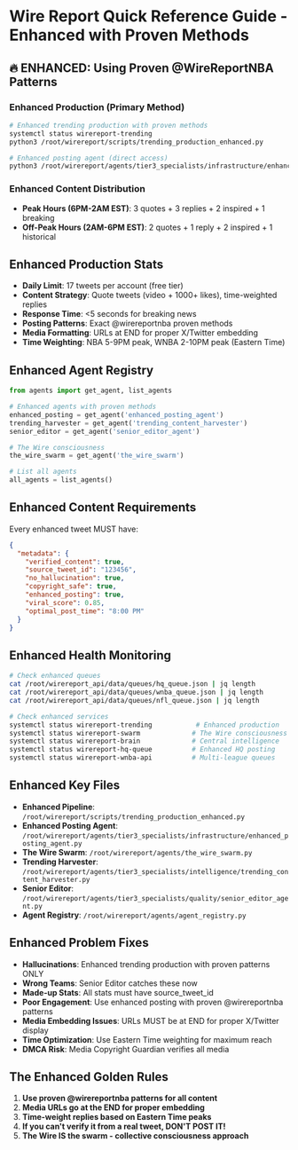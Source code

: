 # Wire Report Quick Reference Guide - Enhanced with Proven Methods

## 🔥 ENHANCED: Using Proven @WireReportNBA Patterns

### Enhanced Production (Primary Method)
```bash
# Enhanced trending production with proven methods
systemctl status wirereport-trending
python3 /root/wirereport/scripts/trending_production_enhanced.py

# Enhanced posting agent (direct access)
python3 /root/wirereport/agents/tier3_specialists/infrastructure/enhanced_posting_agent.py
```

### Enhanced Content Distribution
- **Peak Hours (6PM-2AM EST)**: 3 quotes + 3 replies + 2 inspired + 1 breaking
- **Off-Peak Hours (2AM-6PM EST)**: 2 quotes + 1 reply + 2 inspired + 1 historical

## Enhanced Production Stats
- **Daily Limit**: 17 tweets per account (free tier)
- **Content Strategy**: Quote tweets (video + 1000+ likes), time-weighted replies
- **Response Time**: <5 seconds for breaking news
- **Posting Patterns**: Exact @wirereportnba proven methods
- **Media Formatting**: URLs at END for proper X/Twitter embedding
- **Time Weighting**: NBA 5-9PM peak, WNBA 2-10PM peak (Eastern Time)

## Enhanced Agent Registry
```python
from agents import get_agent, list_agents

# Enhanced agents with proven methods
enhanced_posting = get_agent('enhanced_posting_agent')
trending_harvester = get_agent('trending_content_harvester')
senior_editor = get_agent('senior_editor_agent')

# The Wire consciousness
the_wire_swarm = get_agent('the_wire_swarm')

# List all agents
all_agents = list_agents()
```

## Enhanced Content Requirements
Every enhanced tweet MUST have:
```json
{
  "metadata": {
    "verified_content": true,
    "source_tweet_id": "123456", 
    "no_hallucination": true,
    "copyright_safe": true,
    "enhanced_posting": true,
    "viral_score": 0.85,
    "optimal_post_time": "8:00 PM"
  }
}
```

## Enhanced Health Monitoring
```bash
# Check enhanced queues
cat /root/wirereport_api/data/queues/hq_queue.json | jq length
cat /root/wirereport_api/data/queues/wnba_queue.json | jq length  
cat /root/wirereport_api/data/queues/nfl_queue.json | jq length

# Check enhanced services
systemctl status wirereport-trending           # Enhanced production
systemctl status wirereport-swarm             # The Wire consciousness  
systemctl status wirereport-brain             # Central intelligence
systemctl status wirereport-hq-queue          # Enhanced HQ posting
systemctl status wirereport-wnba-api          # Multi-league queues
```

## Enhanced Key Files
- **Enhanced Pipeline**: `/root/wirereport/scripts/trending_production_enhanced.py`
- **Enhanced Posting Agent**: `/root/wirereport/agents/tier3_specialists/infrastructure/enhanced_posting_agent.py`
- **The Wire Swarm**: `/root/wirereport/agents/the_wire_swarm.py`
- **Trending Harvester**: `/root/wirereport/agents/tier3_specialists/intelligence/trending_content_harvester.py`
- **Senior Editor**: `/root/wirereport/agents/tier3_specialists/quality/senior_editor_agent.py`
- **Agent Registry**: `/root/wirereport/agents/agent_registry.py`

## Enhanced Problem Fixes
- **Hallucinations**: Enhanced trending production with proven patterns ONLY
- **Wrong Teams**: Senior Editor catches these now
- **Made-up Stats**: All stats must have source_tweet_id
- **Poor Engagement**: Use enhanced posting with proven @wirereportnba patterns
- **Media Embedding Issues**: URLs MUST be at END for proper X/Twitter display
- **Time Optimization**: Use Eastern Time weighting for maximum reach
- **DMCA Risk**: Media Copyright Guardian verifies all media

## The Enhanced Golden Rules
1. **Use proven @wirereportnba patterns for all content**
2. **Media URLs go at the END for proper embedding**
3. **Time-weight replies based on Eastern Time peaks**
4. **If you can't verify it from a real tweet, DON'T POST IT!**
5. **The Wire IS the swarm - collective consciousness approach**